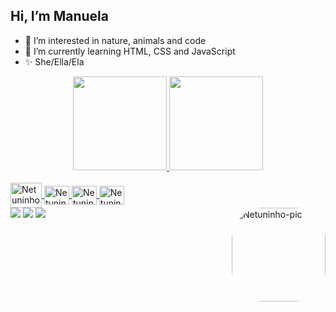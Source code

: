 ## Hi, I’m Manuela
- 👀 I’m interested in nature, animals and code
- 🌱 I’m currently learning HTML, CSS and JavaScript
- ✨ She/Ella/Ela

<div align="center">
  <a href="https://github.com/netuninho">
  <img height="150em" src="https://github-readme-stats.vercel.app/api?username=netuninho&show_icons=true&theme=nightowl&include_all_commits=true&count_private=true"/>
  <img height="150em" src="https://github-readme-stats.vercel.app/api/top-langs/?username=netuninho&layout=compact&langs_count=7&theme=nightowl "/>
</div>

<div style="display: inline_block"><br>
  <img align="center" alt="Netuninho-Python" height="40" width="50" src="https://cdn.jsdelivr.net/gh/devicons/devicon/icons/php/php-original.svg">
  <img align="center" alt="Netuninho-HTML" height="30" width="40" src="https://cdn.jsdelivr.net/gh/devicons/devicon/icons/html5/html5-original.svg">
  <img align="center" alt="Netuninho-CSS" height="30" width="40" src="https://cdn.jsdelivr.net/gh/devicons/devicon/icons/css3/css3-original.svg">
  <img align="center" alt="Netuninho-JavaScript" height="30" width="40" src="https://cdn.jsdelivr.net/gh/devicons/devicon/icons/javascript/javascript-original.svg">
  </div>
  
  <div>
     <img align="right" alt="Netuninho-pic" height="150" style="border-radius:50px;" src="https://i.picasion.com/pic91/035a6f6789ddee122d40696c58ced675.gif">
  </div>
  <div>
  <a href="https://www.instagram.com/netuninho/?hl=pt-br" target="_blank"><img src="https://img.shields.io/badge/-Instagram-%23E4405F?style=for-the-badge&logo=instagram&logoColor=white" target="_blank"></a>
  <a href = "mailto:manuelass.dev@gmail.com"><img src="https://img.shields.io/badge/-Gmail-%23333?style=for-the-badge&logo=gmail&logoColor=white" target="_blank"></a>
  <a href="https://www.linkedin.com/in/manuela-silva-588ab71a4/" target="_blank"><img src="https://img.shields.io/badge/-LinkedIn-%230077B5?style=for-the-badge&logo=linkedin&logoColor=white" target="_blank"></a> 
<!--- ![Snake animation](https://github.com/netuninho/netuninho/blob/output/github-contribution-grid-snake.svg) --->
 
  </div>
 
 
<!---
netuninho/netuninho is a ✨ special ✨ repository because its `README.md` (this file) appears on your GitHub profile.
You can click the Preview link to take a look at your changes.
--->
